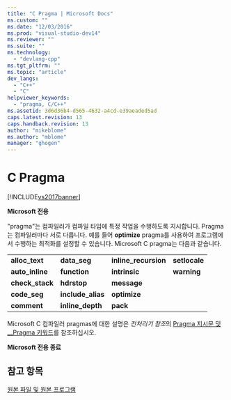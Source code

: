 ```yaml
---
title: "C Pragma | Microsoft Docs"
ms.custom: ""
ms.date: "12/03/2016"
ms.prod: "visual-studio-dev14"
ms.reviewer: ""
ms.suite: ""
ms.technology: 
  - "devlang-cpp"
ms.tgt_pltfrm: ""
ms.topic: "article"
dev_langs: 
  - "C++"
  - "C"
helpviewer_keywords: 
  - "pragma, C/C++"
ms.assetid: 3d6d36b4-d565-4632-a4cd-e39aeaded5ad
caps.latest.revision: 13
caps.handback.revision: 13
author: "mikeblome"
ms.author: "mblome"
manager: "ghogen"
---
```

# C Pragma
[!INCLUDE[vs2017banner](../assembler/inline/includes/vs2017banner.md)]

**Microsoft 전용**  
  
 "pragma"는 컴파일러가 컴파일 타임에 특정 작업을 수행하도록 지시합니다.  Pragma는 컴파일러마다 서로 다릅니다.  예를 들어 **optimize** pragma를 사용하여 프로그램에서 수행하는 최적화를 설정할 수 있습니다.  Microsoft C pragma는 다음과 같습니다.  
  
|||||  
|-|-|-|-|  
|**alloc\_text**|**data\_seg**|**inline\_recursion**|**setlocale**|  
|**auto\_inline**|**function**|**intrinsic**|**warning**|  
|**check\_stack**|**hdrstop**|**message**||  
|**code\_seg**|**include\_alias**|**optimize**||  
|**comment**|**inline\_depth**|**pack**||  
  
 Microsoft C 컴파일러 pragmas에 대한 설명은 *전처리기 참조*의 [Pragma 지시문 및 \_\_Pragma 키워드](../preprocessor/pragma-directives-and-the-pragma-keyword.md)를 참조하십시오.  
  
 **Microsoft 전용 종료**  
  
## 참고 항목  
 [원본 파일 및 원본 프로그램](../c-language/source-files-and-source-programs.md)